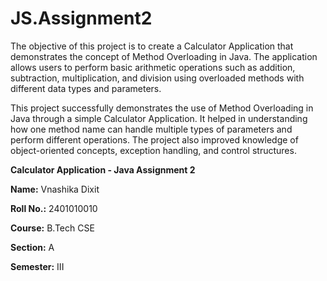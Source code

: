 # JS.Assignment2
The objective of this project is to create a Calculator Application that demonstrates the concept of Method Overloading in Java. The application allows users to perform basic arithmetic operations such as addition, subtraction, multiplication, and division using overloaded methods with different data types and parameters.

This project successfully demonstrates the use of Method Overloading in Java through a simple Calculator Application. It helped in understanding how one method name can handle multiple types of parameters and perform different operations. The project also improved knowledge of object-oriented concepts, exception handling, and control structures.

**Calculator Application - Java Assignment 2**

**Name:** Vnashika Dixit

**Roll No.:** 2401010010

**Course:** B.Tech CSE

**Section:** A

**Semester:** III

